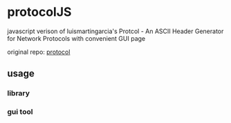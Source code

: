 # protocolJS

javascript verison of luismartingarcia's Protcol - An ASCII Header Generator for Network Protocols with convenient GUI page

original repo: [protocol](https://github.com/luismartingarcia/protocol)

## usage

### library

### gui tool
